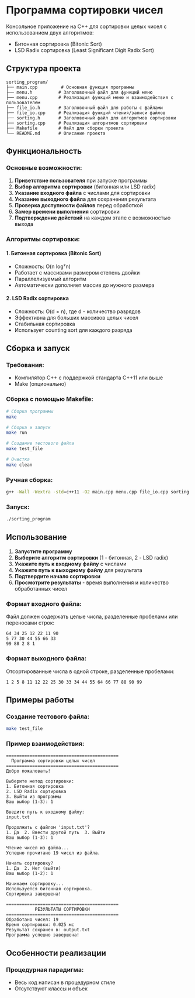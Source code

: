# Программа сортировки чисел

Консольное приложение на C++ для сортировки целых чисел с использованием двух алгоритмов:
- Битонная сортировка (Bitonic Sort)
- LSD Radix сортировка (Least Significant Digit Radix Sort)

## Структура проекта

```
sorting_program/
├── main.cpp         # Основная функция программы
├── menu.h          # Заголовочный файл для функций меню
├── menu.cpp        # Реализация функций меню и взаимодействия с пользователем
├── file_io.h       # Заголовочный файл для работы с файлами
├── file_io.cpp     # Реализация функций чтения/записи файлов
├── sorting.h       # Заголовочный файл для алгоритмов сортировки
├── sorting.cpp     # Реализация алгоритмов сортировки
├── Makefile        # Файл для сборки проекта
└── README.md       # Описание проекта
```

## Функциональность

### Основные возможности:
1. **Приветствие пользователя** при запуске программы
2. **Выбор алгоритма сортировки** (битонная или LSD radix)
3. **Указание входного файла** с числами для сортировки
4. **Указание выходного файла** для сохранения результата
5. **Проверка доступности файлов** перед обработкой
6. **Замер времени выполнения** сортировки
7. **Подтверждение действий** на каждом этапе с возможностью выхода

### Алгоритмы сортировки:

#### 1. Битонная сортировка (Bitonic Sort)
- Сложность: O(n log²n)
- Работает с массивами размером степень двойки
- Параллелизуемый алгоритм
- Автоматически дополняет массив до нужного размера

#### 2. LSD Radix сортировка
- Сложность: O(d × n), где d - количество разрядов
- Эффективна для больших массивов целых чисел
- Стабильная сортировка
- Использует counting sort для каждого разряда

## Сборка и запуск

### Требования:
- Компилятор C++ с поддержкой стандарта C++11 или выше
- Make (опционально)

### Сборка с помощью Makefile:
```bash
# Сборка программы
make

# Сборка и запуск
make run

# Создание тестового файла
make test_file

# Очистка
make clean
```

### Ручная сборка:
```bash
g++ -Wall -Wextra -std=c++11 -O2 main.cpp menu.cpp file_io.cpp sorting.cpp -o sorting_program
```

### Запуск:
```bash
./sorting_program
```

## Использование

1. **Запустите программу**
2. **Выберите алгоритм сортировки** (1 - битонная, 2 - LSD radix)
3. **Укажите путь к входному файлу** с числами
4. **Укажите путь к выходному файлу** для результата
5. **Подтвердите начало сортировки**
6. **Просмотрите результаты** - время выполнения и количество обработанных чисел

### Формат входного файла:
Файл должен содержать целые числа, разделенные пробелами или переносами строк:
```
64 34 25 12 22 11 90
5 77 30 44 55 66 33
99 88 2 8 1
```

### Формат выходного файла:
Отсортированные числа в одной строке, разделенные пробелами:
```
1 2 5 8 11 12 22 25 30 33 34 44 55 64 66 77 88 90 99
```

## Примеры работы

### Создание тестового файла:
```bash
make test_file
```

### Пример взаимодействия:
```
===========================================
  Программа сортировки целых чисел
===========================================
Добро пожаловать!

Выберите метод сортировки:
1. Битонная сортировка
2. LSD Radix сортировка
3. Выйти из программы
Ваш выбор (1-3): 1

Введите путь к входному файлу:
input.txt

Продолжить с файлом 'input.txt'?
1. Да  2. Ввести другой путь  3. Выйти
Ваш выбор (1-3): 1

Чтение чисел из файла...
Успешно прочитано 19 чисел из файла.

Начать сортировку?
1. Да  2. Нет (выйти)
Ваш выбор (1-2): 1

Начинаем сортировку...
Используется битонная сортировка.
Сортировка завершена!

===========================================
           РЕЗУЛЬТАТЫ СОРТИРОВКИ
===========================================
Обработано чисел: 19
Время сортировки: 0.025 мс
Результат сохранен в: output.txt
Программа успешно завершена!
```

## Особенности реализации

### Процедурная парадигма:
- Весь код написан в процедурном стиле
- Отсутствуют классы и объек